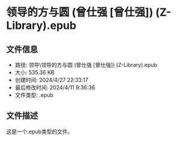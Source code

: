 ﻿# 领导的方与圆 (曾仕强 [曾仕强]) (Z-Library).epub

## 文件信息
- 路径: 领导\领导的方与圆 (曾仕强 [曾仕强]) (Z-Library).epub
- 大小: 535.36 KB
- 创建时间: 2024/4/27 22:33:17
- 最后修改时间: 2024/4/11 9:36:36
- 文件类型: .epub

## 文件描述
这是一个.epub类型的文件。


